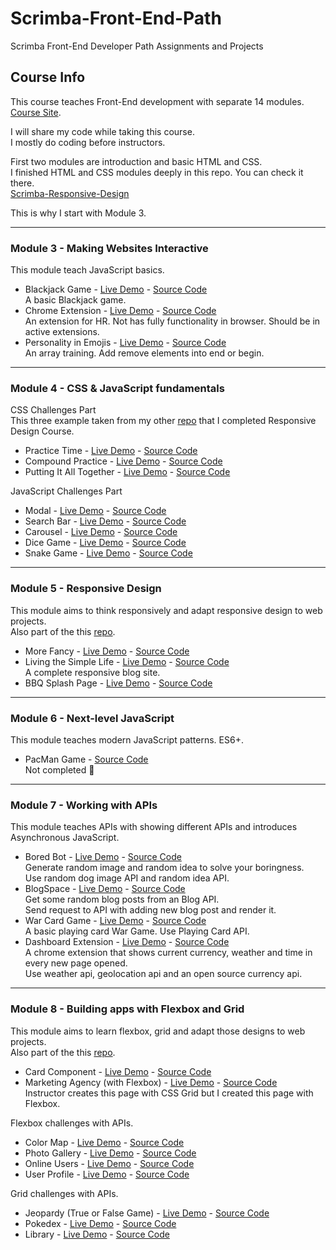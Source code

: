 # Scrimba-Front-End-Path

Scrimba Front-End Developer Path Assignments and Projects

## Course Info

This course teaches Front-End development with separate 14 modules. \
[Course Site](https://scrimba.com/learn/frontend).

I will share my code while taking this course.\
I mostly do coding before instructors.

First two modules are introduction and basic HTML and CSS. \
I finished HTML and CSS modules deeply in this repo. You can check it there. \
[Scrimba-Responsive-Design](https://github.com/muhammedogz/Scrimba-Responsive-Design)

This is why I start with Module 3.

----

### Module 3 - Making Websites Interactive

This module teach JavaScript basics.

- Blackjack Game -
  [Live Demo](https://muhammedogz.github.io/Scrimba-Front-End-Path/Module-3/Blackjack/index.html) -
  [Source Code](https://github.com/muhammedogz/Scrimba-Front-End-Path/tree/master/Module-3/Blackjack) \
    A basic Blackjack game.
- Chrome Extension -
  [Live Demo](https://muhammedogz.github.io/Scrimba-Front-End-Path/Module-3/Chrome-Extension/index.html) -
  [Source Code](https://github.com/muhammedogz/Scrimba-Front-End-Path/tree/master/Module-3/Chrome-Extension/) \
    An extension for HR. Not has fully functionality in browser. Should be in active extensions.
- Personality in Emojis -
  [Live Demo](https://muhammedogz.github.io/Scrimba-Front-End-Path/Module-3/Personality-Emojis/index.html) -
  [Source Code](https://github.com/muhammedogz/Scrimba-Front-End-Path/tree/master/Module-3/Personality-Emojis) \
    An array training. Add remove elements into end or begin.

----

### Module 4 - CSS & JavaScript fundamentals

CSS Challenges Part\
This three example taken from my other [repo](https://github.com/muhammedogz/Scrimba-Responsive-Design) that I completed Responsive Design Course.

- Practice Time -
  [Live Demo](https://muhammedogz.github.io/Scrimba-Responsive-Design/CSS-Fundamentals/Practice-Time/) -
  [Source Code](https://github.com/muhammedogz/Scrimba-Responsive-Design/tree/master/CSS-Fundamentals/Practice-Time)
- Compound Practice -
  [Live Demo](https://muhammedogz.github.io/Scrimba-Responsive-Design/CSS-Fundamentals/Compound-Practice/) -
  [Source Code](https://github.com/muhammedogz/Scrimba-Responsive-Design/tree/master/CSS-Fundamentals/Compound-Practice)
- Putting It All Together -
  [Live Demo](https://muhammedogz.github.io/Scrimba-Responsive-Design/CSS-Fundamentals/Putting-It-All-Together) -
  [Source Code](https://github.com/muhammedogz/Scrimba-Responsive-Design/tree/master/CSS-Fundamentals/Putting-It-All-Together)
  
JavaScript Challenges Part

- Modal -
  [Live Demo](https://muhammedogz.github.io/Scrimba-Front-End-Path/Module-4/Modal/index.html) -
  [Source Code](https://github.com/muhammedogz/Scrimba-Front-End-Path/tree/master/Module-4/Modal)
- Search Bar -
  [Live Demo](https://muhammedogz.github.io/Scrimba-Front-End-Path/Module-4/Search-Bar/index.html) -
  [Source Code](https://github.com/muhammedogz/Scrimba-Front-End-Path/tree/master/Module-4/Search-Bar)
- Carousel -
  [Live Demo](https://muhammedogz.github.io/Scrimba-Front-End-Path/Module-4/Carousel/index.html) -
  [Source Code](https://github.com/muhammedogz/Scrimba-Front-End-Path/tree/master/Module-4/Carousel)
- Dice Game -
  [Live Demo](https://muhammedogz.github.io/Scrimba-Front-End-Path/Module-4/Dice-Game/index.html) -
  [Source Code](https://github.com/muhammedogz/Scrimba-Front-End-Path/tree/master/Module-4/Dice-Game)
- Snake Game -
  [Live Demo](https://muhammedogz.github.io/Scrimba-Front-End-Path/Module-4/Snake-Game/index.html) -
  [Source Code](https://github.com/muhammedogz/Scrimba-Front-End-Path/tree/master/Module-4/Snake-Game)

----

### Module 5 - Responsive Design

This module aims to think responsively and adapt responsive design to web projects.\
Also part of the this [repo](https://github.com/muhammedogz/Scrimba-Responsive-Design).

- More Fancy -
  [Live Demo](https://muhammedogz.github.io/Scrimba-Responsive-Design/Starting-to-think-responsively/More-Fancy/) -
  [Source Code](https://github.com/muhammedogz/Scrimba-Responsive-Design/tree/master/Starting-to-think-responsively/More-Fancy)
- Living the Simple Life -
  [Live Demo](https://muhammedogz.github.io/Scrimba-Responsive-Design/Starting-to-think-responsively/Living-The-Simple-Life/) -
  [Source Code](https://github.com/muhammedogz/Scrimba-Responsive-Design/tree/master/Starting-to-think-responsively/Living-The-Simple-Life)\
    A complete responsive blog site.
- BBQ Splash Page -
  [Live Demo](https://muhammedogz.github.io/Scrimba-Responsive-Design/Stepping-up-our-style/BBQ-Splash/index.html) -
  [Source Code](https://github.com/muhammedogz/Scrimba-Responsive-Design/tree/master/Stepping-up-our-style/BBQ-Splash)

----

### Module 6 - Next-level JavaScript

This module teaches modern JavaScript patterns. ES6+.

- PacMan Game -
  [Source Code](https://github.com/muhammedogz/Scrimba-Front-End-Path/tree/master/Module-6/Pacman-Game)\
  Not completed 🥺

----

### Module 7 - Working with APIs

This module teaches APIs with showing different APIs and introduces Asynchronous JavaScript.

- Bored Bot -
  [Live Demo](https://muhammedogz.github.io/Scrimba-Front-End-Path/Module-7/BoredBot/index.html) -
  [Source Code](https://github.com/muhammedogz/Scrimba-Front-End-Path/tree/master/Module-7/BoredBot)\
    Generate random image and random idea to solve your boringness.\
    Use random dog image API and random idea API.
- BlogSpace -
  [Live Demo](https://muhammedogz.github.io/Scrimba-Front-End-Path/Module-7/BlogSpace/index.html) -
  [Source Code](https://github.com/muhammedogz/Scrimba-Front-End-Path/tree/master/Module-7/BlogSpace)\
  Get some random blog posts from an Blog API.\
  Send request to API with adding new blog post and render it.
- War Card Game -
  [Live Demo](https://muhammedogz.github.io/Scrimba-Front-End-Path/Module-7/War-Game/index.html) -
  [Source Code](https://github.com/muhammedogz/Scrimba-Front-End-Path/tree/master/Module-7/War-Game)\
  A basic playing card War Game. Use Playing Card API.
- Dashboard Extension -
  [Live Demo](https://muhammedogz.github.io/Scrimba-Front-End-Path/Module-7/Dashboard-Extension/index.html) -
  [Source Code](https://github.com/muhammedogz/Scrimba-Front-End-Path/tree/master/Module-7/Dashboard-Extension)\
  A chrome extension that shows current currency, weather and time in every new page opened.\
  Use weather api, geolocation api and an open source currency api.

----

### Module 8 - Building apps with Flexbox and Grid

This module aims to learn flexbox, grid and adapt those designs to web projects.\
Also part of the this [repo](https://github.com/muhammedogz/Scrimba-Responsive-Design).

- Card Component -
  [Live Demo](https://muhammedogz.github.io/Scrimba-Responsive-Design/Taking-Flexbox-to-Next-Level/) -
  [Source Code](https://github.com/muhammedogz/Scrimba-Responsive-Design/tree/master/Taking-Flexbox-to-Next-Level)
- Marketing Agency (with Flexbox) -
  [Live Demo](https://muhammedogz.github.io/Scrimba-Responsive-Design/Taking-It-Next-Level/Flexbox/index.html) -
  [Source Code](https://github.com/muhammedogz/Scrimba-Responsive-Design/tree/master/Taking-It-Next-Level/Flexbox)\
  Instructor creates this page with CSS Grid but I created this page with Flexbox.

Flexbox challenges with APIs.

- Color Map -
  [Live Demo](https://muhammedogz.github.io/Scrimba-Front-End-Path/Module-8/Color-Map/index.html) -
  [Source Code](https://github.com/muhammedogz/Scrimba-Front-End-Path/tree/master/Module-8/Color-Map)
- Photo Gallery -
  [Live Demo](https://muhammedogz.github.io/Scrimba-Front-End-Path/Module-8/Photo-Gallery/index.html) -
  [Source Code](https://github.com/muhammedogz/Scrimba-Front-End-Path/tree/master/Module-8/Photo-Gallery)
- Online Users -
  [Live Demo](https://muhammedogz.github.io/Scrimba-Front-End-Path/Module-8/Online-Users/index.html) -
  [Source Code](https://github.com/muhammedogz/Scrimba-Front-End-Path/tree/master/Module-8/Online-Users)
- User Profile -
  [Live Demo](https://muhammedogz.github.io/Scrimba-Front-End-Path/Module-8/User-Profile/index.html) -
  [Source Code](https://github.com/muhammedogz/Scrimba-Front-End-Path/tree/master/Module-8/User-Profile)

Grid challenges with APIs.

- Jeopardy (True or False Game) -
  [Live Demo](https://muhammedogz.github.io/Scrimba-Front-End-Path/Module-8/Jeopardy/index.html) -
  [Source Code](https://github.com/muhammedogz/Scrimba-Front-End-Path/tree/master/Module-8/Jeopardy)
- Pokedex -
  [Live Demo](https://muhammedogz.github.io/Scrimba-Front-End-Path/Module-8/Pokedex/index.html) -
  [Source Code](https://github.com/muhammedogz/Scrimba-Front-End-Path/tree/master/Module-8/Pokedex)
- Library -
  [Live Demo](https://muhammedogz.github.io/Scrimba-Front-End-Path/Module-8/Library/index.html) -
  [Source Code](https://github.com/muhammedogz/Scrimba-Front-End-Path/tree/master/Module-8/Library)
